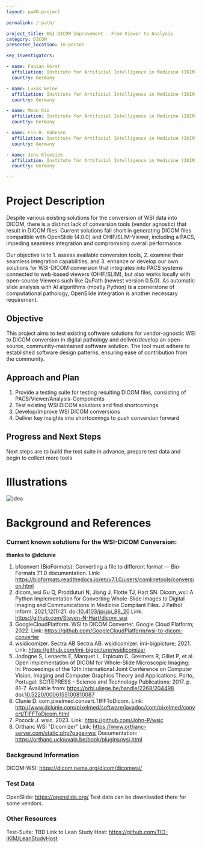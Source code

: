 ```yaml
---
layout: pw40-project

permalink: /:path/

project_title: WSI-DICOM Improvement - From Viewer to Analysis
category: DICOM
presenter_location: In-person

key_investigators:

- name: Fabian Hörst
  affiliation: Institute for Artificial Intelligence in Medicine (IKIM)
  country: Germany

- name: Lukas Heine
  affiliation: Institute for Artificial Intelligence in Medicine (IKIM)
  country: Germany

- name: Moon Kim
  affiliation: Institute for Artificial Intelligence in Medicine (IKIM)
  country: Germany

- name: Fin H. Bahnsen
  affiliation: Institute for Artificial Intelligence in Medicine (IKIM)
  country: Germany

- name: Jens Kleesiek
  affiliation: Institute for Artificial Intelligence in Medicine (IKIM)
  country: Germany

---
```


# Project Description

<!-- Add a short paragraph describing the project. -->

Despite various existing solutions for the conversion of WSI data into DICOM, there is a distinct lack of conversion tools (vendor agnostic) that result in DICOM files. Current solutions fall short in generating DICOM files compatible with OpenSlide (4.0.0) and OHIF/SLIM-Viewer, including a PACS, impeding seamless integration and compromising overall performance.

Our objective is to 1. assess available conversion tools, 2. examine their seamless integration capabilities, and 3. enhance or develop our own solutions for WSI-DICOM conversion that integrates into PACS systems connected to web-based viewers (OHIF/SLIM), but also works locally with open-source Viewers such like QuPath (newest version 0.5.0). As automatic slide analysis with AI algorithms (mostly Python) is a cornerstone of computational pathology, OpenSlide integration is another necessary requirement.

## Objective

<!-- Describe here WHAT you would like to achieve (what you will have as end result). -->

This project aims to test existing software solutions for vendor-agnostic WSI to DICOM conversion in digital pathology and deliver/develop an open-source, community-maintained software solution. The tool must adhere to established software design patterns, ensuring ease of contribution from the community.

## Approach and Plan

<!-- Describe here HOW you would like to achieve the objectives stated above. -->

1.  Provide a testing suite for testing resulting DICOM files, consisting of PACS/Viewer/Analysis-Components
2.  Test existing WSI DICOM solutions and find shortcomings
3.  Develop/Improve WSI DICOM conversions
4.  Deliver key insights into shortcomings to push conversion forward

## Progress and Next Steps

<!-- Update this section as you make progress, describing of what you have ACTUALLY DONE.
     If there are specific steps that you could not complete then you can describe them here, too. -->

Next steps are to build the test suite in advance, prepare test data and begin to collect more tools

# Illustrations

<!-- Add pictures and links to videos that demonstrate what has been accomplished. -->

![idea](https://github.com/NA-MIC/ProjectWeek/assets/67600643/ff39403e-8dc6-411e-9f78-31189f242ea0)

# Background and References

<!-- If you developed any software, include link to the source code repository.
     If possible, also add links to sample data, and to any relevant publications. -->

### Current known solutions for the WSI-DICOM Conversion: 

**thanks to @dclunie**

1. bfconvert (BioFormats):
   Converting a file to different format — Bio-Formats 7.1.0 documentation. 
   Link: https://bioformats.readthedocs.io/en/v7.1.0/users/comlinetools/conversion.html
2. dicom_wsi
   Gu Q, Prodduturi N, Jiang J, Flotte TJ, Hart SN. Dicom_wsi: A Python Implementation for Converting Whole-Slide Images to Digital Imaging and Communications in Medicine Compliant Files. J Pathol Inform. 2021;12(1):21. doi:[10.4103/jpi.jpi_88_20](https://doi.org/10.4103/jpi.jpi_88_20)
  Link: https://github.com/Steven-N-Hart/dicom_wsi
3. GoogleCloudPlatform. WSI to DICOM Converter. 
  Google Cloud Platform; 2022. 
   Link: https://github.com/GoogleCloudPlatform/wsi-to-dicom-converter
4. wsidicomizer. Sectra AB
   Sectra AB. wsidicomizer. imi-bigpicture; 2021. 
   Link: https://github.com/imi-bigpicture/wsidicomizer
5. Jodogne S, Lenaerts É, Marquet L, Erpicum C, Greimers R, Gillet P, et al. Open Implementation of DICOM for Whole-Slide Microscopic Imaging: In: Proceedings of the 12th International Joint Conference on Computer Vision, Imaging and Computer Graphics Theory and Applications. Porto, Portugal: SCITEPRESS - Science and Technology Publications; 2017. p. 81–7. Available from: https://orbi.uliege.be/handle/2268/204498 doi:[10.5220/0006155100810087](https://doi.org/10.5220/0006155100810087)
6. Clunie D. com.pixelmed.convert.TIFFToDicom. 
   Link: http://www.dclunie.com/pixelmed/software/javadoc/com/pixelmed/convert/TIFFToDicom.html
7. Pocock J. wsic. 2023.
  Link: https://github.com/John-P/wsic
8. Orthanc WSI "Dicomizer"
  Link: https://www.orthanc-server.com/static.php?page=wsi
  Documentation: https://orthanc.uclouvain.be/book/plugins/wsi.html

### Background Information
DICOM-WSI: https://dicom.nema.org/dicom/dicomwsi/

### Test Data

OpenSlide: https://openslide.org/
Test data can be downloaded there for some vendors.

### Other Resources
Test-Suite: TBD
Link to Lean Study Host: https://github.com/TIO-IKIM/LeanStudyHost
